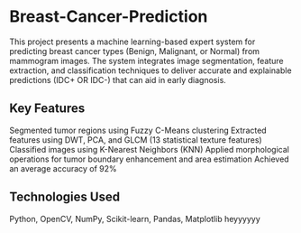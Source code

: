 # Breast-Cancer-Prediction
This project presents a machine learning-based expert system for predicting breast cancer types (Benign, Malignant, or Normal) from mammogram images. The system integrates image segmentation, feature extraction, and classification techniques to deliver accurate and explainable predictions (IDC+ OR IDC-) that can aid in early diagnosis.

## Key Features
Segmented tumor regions using Fuzzy C-Means clustering
Extracted features using DWT, PCA, and GLCM (13 statistical texture features)
Classified images using K-Nearest Neighbors (KNN)
Applied morphological operations for tumor boundary enhancement and area estimation
Achieved an average accuracy of 92%

## Technologies Used
Python, OpenCV, NumPy, Scikit-learn, Pandas, Matplotlib
heyyyyyy
